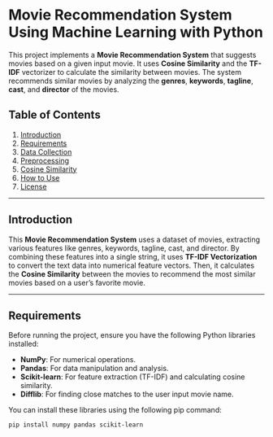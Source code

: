# Movie Recommendation System Using Machine Learning with Python

This project implements a **Movie Recommendation System** that suggests movies based on a given input movie. It uses **Cosine Similarity** and the **TF-IDF** vectorizer to calculate the similarity between movies. The system recommends similar movies by analyzing the **genres**, **keywords**, **tagline**, **cast**, and **director** of the movies.

## Table of Contents

1. [Introduction](#introduction)
2. [Requirements](#requirements)
3. [Data Collection](#data-collection)
4. [Preprocessing](#preprocessing)
5. [Cosine Similarity](#cosine-similarity)
6. [How to Use](#how-to-use)
7. [License](#license)

---

## Introduction

This **Movie Recommendation System** uses a dataset of movies, extracting various features like genres, keywords, tagline, cast, and director. By combining these features into a single string, it uses **TF-IDF Vectorization** to convert the text data into numerical feature vectors. Then, it calculates the **Cosine Similarity** between the movies to recommend the most similar movies based on a user’s favorite movie.

---

## Requirements

Before running the project, ensure you have the following Python libraries installed:

- **NumPy**: For numerical operations.
- **Pandas**: For data manipulation and analysis.
- **Scikit-learn**: For feature extraction (TF-IDF) and calculating cosine similarity.
- **Difflib**: For finding close matches to the user input movie name.

You can install these libraries using the following pip command:

```bash
pip install numpy pandas scikit-learn
